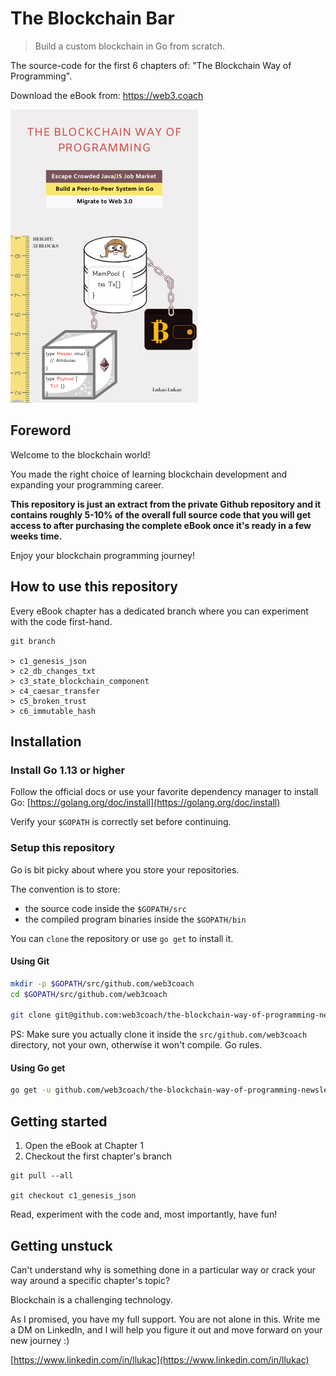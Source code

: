 # The Blockchain Bar
> Build a custom blockchain in Go from scratch.

The source-code for the first 6 chapters of: "The Blockchain Way of Programming".

Download the eBook from: https://web3.coach

![book cover](./book_cover.png)

## Foreword
Welcome to the blockchain world!

You made the right choice of learning blockchain development and expanding your programming career.

**This repository is just an extract from the private Github repository and it contains roughly 5-10% of the overall full source code that you will get access to after purchasing the complete eBook once it's ready in a few weeks time.**

Enjoy your blockchain programming journey! 

## How to use this repository
Every eBook chapter has a dedicated branch where you can experiment with the code first-hand.

```git
git branch

> c1_genesis_json
> c2_db_changes_txt
> c3_state_blockchain_component
> c4_caesar_transfer
> c5_broken_trust
> c6_immutable_hash
```

## Installation

### Install Go 1.13 or higher
Follow the official docs or use your favorite dependency manager
to install Go: [https://golang.org/doc/install](https://golang.org/doc/install)

Verify your `$GOPATH` is correctly set before continuing.

### Setup this repository

Go is bit picky about where you store your repositories.

The convention is to store:
- the source code inside the `$GOPATH/src`
- the compiled program binaries inside the `$GOPATH/bin`

You can `clone` the repository or use `go get` to install it.

#### Using Git
```bash
mkdir -p $GOPATH/src/github.com/web3coach
cd $GOPATH/src/github.com/web3coach

git clone git@github.com:web3coach/the-blockchain-way-of-programming-newsletter-edition.git
```

PS: Make sure you actually clone it inside the `src/github.com/web3coach` directory, not your own, otherwise it won't compile. Go rules.

#### Using Go get
```bash
go get -u github.com/web3coach/the-blockchain-way-of-programming-newsletter-edition
```

## Getting started
1. Open the eBook at Chapter 1
1. Checkout the first chapter's branch

```git
git pull --all

git checkout c1_genesis_json
```

Read, experiment with the code and, most importantly, have fun!

## Getting unstuck
Can't understand why is something done in a particular way or crack your way around a specific chapter's topic?

Blockchain is a challenging technology.
   
As I promised, you have my full support. You are not alone in this. Write me a DM on LinkedIn, and I will help you figure it out and move forward on your new journey :)
   
[https://www.linkedin.com/in/llukac](https://www.linkedin.com/in/llukac)
